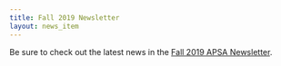 ```yaml
---
title: Fall 2019 Newsletter
layout: news_item
---
```


Be sure to check out the latest news in the <a href="/assets/pdfs/2019-10-Newsletter.pdf">Fall 2019 APSA Newsletter</a>.
